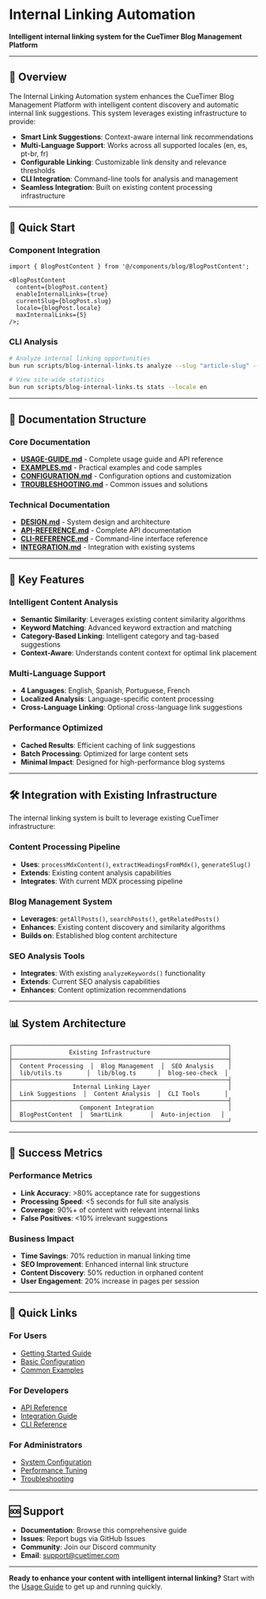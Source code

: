 # Internal Linking Automation

**Intelligent internal linking system for the CueTimer Blog Management
Platform**

---

## 🎯 Overview

The Internal Linking Automation system enhances the CueTimer Blog Management
Platform with intelligent content discovery and automatic internal link
suggestions. This system leverages existing infrastructure to provide:

- **Smart Link Suggestions**: Context-aware internal link recommendations
- **Multi-Language Support**: Works across all supported locales (en, es, pt-br,
  fr)
- **Configurable Linking**: Customizable link density and relevance thresholds
- **CLI Integration**: Command-line tools for analysis and management
- **Seamless Integration**: Built on existing content processing infrastructure

---

## 🚀 Quick Start

### Component Integration

```tsx
import { BlogPostContent } from '@/components/blog/BlogPostContent';

<BlogPostContent
  content={blogPost.content}
  enableInternalLinks={true}
  currentSlug={blogPost.slug}
  locale={blogPost.locale}
  maxInternalLinks={5}
/>;
```

### CLI Analysis

```bash
# Analyze internal linking opportunities
bun run scripts/blog-internal-links.ts analyze --slug "article-slug" --limit 5

# View site-wide statistics
bun run scripts/blog-internal-links.ts stats --locale en
```

---

## 📁 Documentation Structure

### Core Documentation

- **[USAGE-GUIDE.md](./USAGE-GUIDE.md)** - Complete usage guide and API
  reference
- **[EXAMPLES.md](./EXAMPLES.md)** - Practical examples and code samples
- **[CONFIGURATION.md](./CONFIGURATION.md)** - Configuration options and
  customization
- **[TROUBLESHOOTING.md](./TROUBLESHOOTING.md)** - Common issues and solutions

### Technical Documentation

- **[DESIGN.md](../internal-linking-automation-design.md)** - System design and
  architecture
- **[API-REFERENCE.md](./API-REFERENCE.md)** - Complete API documentation
- **[CLI-REFERENCE.md](./CLI-REFERENCE.md)** - Command-line interface reference
- **[INTEGRATION.md](./INTEGRATION.md)** - Integration with existing systems

---

## 🔧 Key Features

### Intelligent Content Analysis

- **Semantic Similarity**: Leverages existing content similarity algorithms
- **Keyword Matching**: Advanced keyword extraction and matching
- **Category-Based Linking**: Intelligent category and tag-based suggestions
- **Context-Aware**: Understands content context for optimal link placement

### Multi-Language Support

- **4 Languages**: English, Spanish, Portuguese, French
- **Localized Analysis**: Language-specific content processing
- **Cross-Language Linking**: Optional cross-language link suggestions

### Performance Optimized

- **Cached Results**: Efficient caching of link suggestions
- **Batch Processing**: Optimized for large content sets
- **Minimal Impact**: Designed for high-performance blog systems

---

## 🛠️ Integration with Existing Infrastructure

The internal linking system is built to leverage existing CueTimer
infrastructure:

### Content Processing Pipeline

- **Uses**: `processMdxContent()`, `extractHeadingsFromMdx()`, `generateSlug()`
- **Extends**: Existing content analysis capabilities
- **Integrates**: With current MDX processing pipeline

### Blog Management System

- **Leverages**: `getAllPosts()`, `searchPosts()`, `getRelatedPosts()`
- **Enhances**: Existing content discovery and similarity algorithms
- **Builds on**: Established blog content architecture

### SEO Analysis Tools

- **Integrates**: With existing `analyzeKeywords()` functionality
- **Extends**: Current SEO analysis capabilities
- **Enhances**: Content optimization recommendations

---

## 📊 System Architecture

```
┌─────────────────────────────────────────────────────────────┐
│                Existing Infrastructure                      │
├─────────────────────────────────────────────────────────────┤
│  Content Processing  │  Blog Management  │  SEO Analysis    │
│  lib/utils.ts       │  lib/blog.ts      │  blog-seo-check  │
├─────────────────────────────────────────────────────────────┤
│                 Internal Linking Layer                      │
│  Link Suggestions  │  Content Analysis  │  CLI Tools       │
├─────────────────────────────────────────────────────────────┤
│                   Component Integration                     │
│  BlogPostContent  │  SmartLink        │  Auto-injection   │
└─────────────────────────────────────────────────────────────┘
```

---

## 🎯 Success Metrics

### Performance Metrics

- **Link Accuracy**: >80% acceptance rate for suggestions
- **Processing Speed**: <5 seconds for full site analysis
- **Coverage**: 90%+ of content with relevant internal links
- **False Positives**: <10% irrelevant suggestions

### Business Impact

- **Time Savings**: 70% reduction in manual linking time
- **SEO Improvement**: Enhanced internal link structure
- **Content Discovery**: 50% reduction in orphaned content
- **User Engagement**: 20% increase in pages per session

---

## 🔗 Quick Links

### For Users

- [Getting Started Guide](./USAGE-GUIDE.md#getting-started)
- [Basic Configuration](./CONFIGURATION.md#basic-configuration)
- [Common Examples](./EXAMPLES.md#basic-usage)

### For Developers

- [API Reference](./API-REFERENCE.md)
- [Integration Guide](./INTEGRATION.md)
- [CLI Reference](./CLI-REFERENCE.md)

### For Administrators

- [System Configuration](./CONFIGURATION.md#system-configuration)
- [Performance Tuning](./CONFIGURATION.md#performance-tuning)
- [Troubleshooting](./TROUBLESHOOTING.md)

---

## 🆘 Support

- **Documentation**: Browse this comprehensive guide
- **Issues**: Report bugs via GitHub Issues
- **Community**: Join our Discord community
- **Email**: support@cuetimer.com

---

**Ready to enhance your content with intelligent internal linking?** Start with
the [Usage Guide](./USAGE-GUIDE.md) to get up and running quickly.
